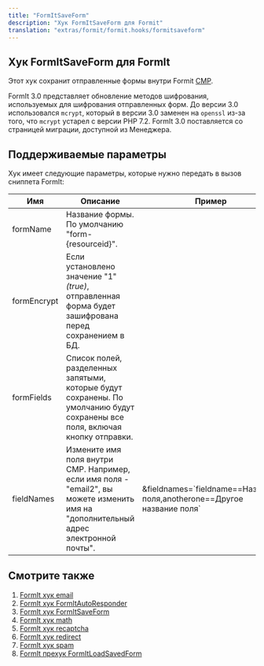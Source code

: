 ```yaml
---
title: "FormItSaveForm"
description: "Хук FormItSaveForm для Formit"
translation: "extras/formit/formit.hooks/formitsaveform"
---
```


## Хук FormItSaveForm для FormIt

Этот хук сохранит отправленные формы внутри Formit [CMP](extending-modx/custom-manager-pages).

FormIt 3.0 представляет обновление методов шифрования, используемых для шифрования отправленных форм. До версии 3.0 использовался `mcrypt`, который в версии 3.0 заменен на `openssl` из-за того, что `mcrypt` устарел с версии PHP 7.2. FormIt 3.0 поставляется со страницей миграции, доступной из Менеджера.

## Поддерживаемые параметры

Хук имеет следующие параметры, которые нужно передать в вызов сниппета FormIt:

| Имя         | Описание                                                                                                                              | Пример                                                                    |
| ----------- | ------------------------------------------------------------------------------------------------------------------------------------- | ------------------------------------------------------------------------- |
| formName    | Название формы. По умолчанию "form-{resourceid}".                                                                                     |                                                                           |
| formEncrypt | Если установлено значение "1" _(true)_, отправленная форма будет зашифрована перед сохранением в БД.                                  |                                                                           |
| formFields  | Список полей, разделенных запятыми, которые будут сохранены. По умолчанию будут сохранены все поля, включая кнопку отправки.          |                                                                           |
| fieldNames  | Измените имя поля внутри CMP. Например, если имя поля - "email2", вы можете изменить имя на "дополнительный адрес электронной почты". | &fieldnames=\`fieldname==Название поля,anotherone==Другое название поля\` |

## Смотрите также

1. [FormIt хук email](extras/formit/formit.hooks/email)
2. [FormIt хук FormItAutoResponder](extras/formit/formit.hooks/formitautoresponder)
3. [FormIt хук FormItSaveForm](extras/formit/formit.hooks/formitsaveform)
4. [FormIt хук math](extras/formit/formit.hooks/math)
5. [FormIt хук recaptcha](extras/formit/formit.hooks/recaptcha)
6. [FormIt хук redirect](extras/formit/formit.hooks/redirect)
7. [FormIt хук spam](extras/formit/formit.hooks/spam)
8. [FormIt прехук FormItLoadSavedForm](extras/formit/formit.hooks/prehooks.formitloadsavedform)
